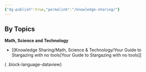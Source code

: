 ```yaml
---
{"dg-publish":true,"permalink":"/knowledge-sharing/"}
---
```



## By Topics

**Math, Science and Technology**
- [[Knowledge Sharing/Math, Science & Technology/Your Guide to Stargazing with no tools\|Your Guide to Stargazing with no tools]]

{ .block-language-dataview}